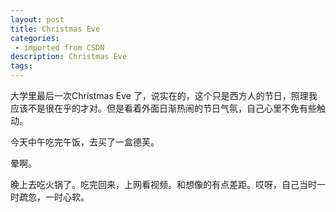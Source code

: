 ```yaml
---
layout: post
title: Christmas Eve
categories: 
 - imported from CSDN
description: Christmas Eve
tags: 
---
```


大学里最后一次Christmas Eve 了，说实在的，这个只是西方人的节日，照理我应该不是很在乎的才对。但是看着外面日渐热闹的节日气氛，自己心里不免有些触动。

今天中午吃完午饭，去买了一盒德芙。

晕啊。

晚上去吃火锅了。吃完回来，上网看视频。和想像的有点差距。哎呀，自己当时一时疏忽，一时心软。
